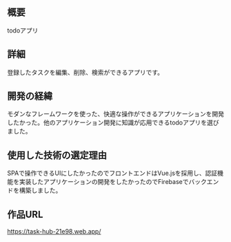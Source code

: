 ## 概要
todoアプリ

## 詳細
登録したタスクを編集、削除、検索ができるアプリです。

## 開発の経緯
モダンなフレームワークを使った、快適な操作ができるアプリケーションを開発したかった。他のアプリケーション開発に知識が応用できるtodoアプリを選びました。

## 使用した技術の選定理由
SPAで操作できるUIにしたかったのでフロントエンドはVue.jsを採用し、認証機能を実装したアプリケーションの開発をしたかったのでFirebaseでバックエンドを構築しました。

## 作品URL
https://task-hub-21e98.web.app/
